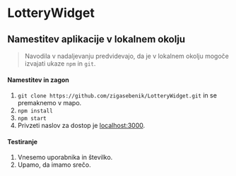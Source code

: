 # LotteryWidget

## Namestitev aplikacije v lokalnem okolju
> Navodila v nadaljevanju predvidevajo, da je v lokalnem okolju mogoče izvajati ukaze `npm` in `git`.

#### Namestitev in zagon

1. `git clone https://github.com/zigasebenik/LotteryWidget.git` in se premaknemo v mapo.
2. `npm install`
3. `npm start`
4. Privzeti naslov za dostop je [localhost:3000](localhost:3000).

#### Testiranje

1. Vnesemo uporabnika in številko.
2. Upamo, da imamo srečo.
